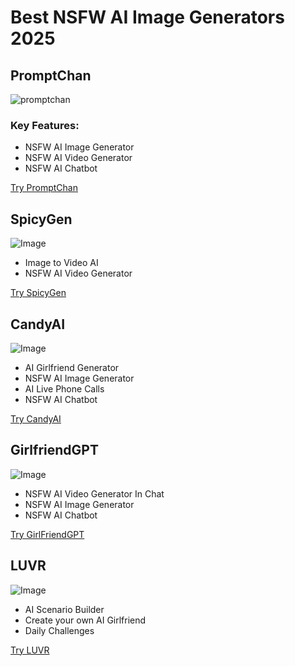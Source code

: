 # Best NSFW AI Image Generators 2025


## PromptChan
![promptchan](https://github.com/user-attachments/assets/84cd401e-8f2a-4a46-aa80-fc85627d1073)

### Key Features:
* NSFW AI Image Generator
* NSFW AI Video Generator
* NSFW AI Chatbot

[Try PromptChan](https://promptchan.com/m/G1ubXL34SvaTaXMrev0TToWZFsV2?landing=/nsfw-ai)

## SpicyGen
![Image](https://nsfwgen.xyz/spicygen.jpg)

* Image to Video AI
* NSFW AI Video Generator
  
[Try SpicyGen](https://spicygen.ai/?ref=mme3ytq)

## CandyAI
![Image](https://nsfwgen.xyz/candyaihome.jpg)
* AI Girlfriend Generator
* NSFW AI Image Generator
* AI Live Phone Calls
* NSFW AI Chatbot

[Try CandyAI](https://t.mbsrv2.com/367665/6646?popUnder=true&aff_sub5=SF_006OG000004lmDN)

## GirlfriendGPT
![Image](https://nsfwgen.xyz/girlfriendgpt.jpg)
* NSFW AI Video Generator In Chat
* NSFW AI Image Generator
* NSFW AI Chatbot

[Try GirlFriendGPT](https://t.slext1.com/367665/10046/0?aff_sub5=SF_006OG000004lmDN])

## LUVR
![Image](https://nsfwgen.xyz/luvr.jpg)
* AI Scenario Builder
* Create your own AI Girlfriend
* Daily Challenges

[Try LUVR](https://t.slext1.com/367665/9313/37570?aff_sub5=SF_006OG000004lmDN)
